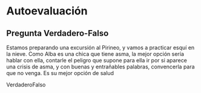 # Autoevaluación

## Pregunta Verdadero-Falso

<quiz name=""><question><p>Estamos preparando una excursión al Pirineo, y vamos a practicar esquí en la nieve. Como Alba es una chica que tiene asma, la mejor opción sería hablar con ella, contarle el peligro que supone para ella ir por si aparece una crisis de asma, y con buenas y entrañables palabras, convencerla para que no venga. Es su mejor opción de salud</p><answer>Verdadero</answer><answer correct>Falso</answer></question></quiz>

